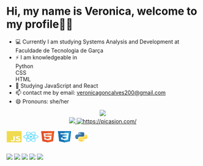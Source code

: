 <h1>Hi, my name is Veronica, welcome to my profile👋🏻</h1>


- 💻 Currently I am studying Systems Analysis and Development at Faculdade de Tecnologia de Garça
- ⚡ I am knowledgeable in <br>
    Python<br>
    CSS<br>
    HTML
- 🌱 Studying 
JavaScript and
React
- 📫 contact me by email: veronicagoncalves200@gmail.com
- 😄 Pronouns: she/her

<div align="center">
  <a href="https://github.com/ve-panda">
  <img height="190em" src="https://github-readme-stats.vercel.app/api?username=ve-panda&show_icons=true&theme=dracula&include_all_commits=true&count_private=true"/><br> <img height="100em" src="https://github-readme-stats.vercel.app/api/top-langs/?username=ve-panda&layout=compact&langs_count=7&theme=dracula"/>
  <a href="https://picasion.com/"><img src="https://i.picasion.com/pic92/62a1fd7bd80991d05e3f75a763fdaa83.gif" width="100" height="100" border="0" alt="https://picasion.com/" /></a><br />
</div>
  </div>
<div style="display: inline_block"><br>
  <img align="center" alt="Rafa-Js" height="30" width="40" src="https://raw.githubusercontent.com/devicons/devicon/master/icons/javascript/javascript-plain.svg">
  <img align="center" alt="Rafa-React" height="30" width="40" src="https://raw.githubusercontent.com/devicons/devicon/master/icons/react/react-original.svg">
  <img align="center" alt="Rafa-HTML" height="30" width="40" src="https://raw.githubusercontent.com/devicons/devicon/master/icons/html5/html5-original.svg">
  <img align="center" alt="Rafa-CSS" height="30" width="40" src="https://raw.githubusercontent.com/devicons/devicon/master/icons/css3/css3-original.svg">
  <img align="center" alt="Rafa-Python" height="30" width="40" src="https://raw.githubusercontent.com/devicons/devicon/master/icons/python/python-original.svg">
</div>

##
 <div>
  <a href="https://instagram.com//verogomes7157/ target="_blank"><img src="https://img.shields.io/badge/-Instagram-%23E4405F?style=for-the-badge&logo=instagram&logoColor=white" target="_blank"></a>
 	<a href="https://www.twitch.tv/vero_gomess" target="_blank"><img src="https://img.shields.io/badge/Twitch-9146FF?style=for-the-badge&logo=twitch&logoColor=white" target="_blank"></a>
 <a href="https://discord.gg/wagxzStdcR" target="_blank"><img src="https://img.shields.io/badge/Discord-7289DA?style=for-the-badge&logo=discord&logoColor=white" target="_blank"></a> 
  <a href = "mailto:contatorafaballerini@gmail.com"><img src="https://img.shields.io/badge/-Gmail-%23333?style=for-the-badge&logo=gmail&logoColor=white" target="_blank"></a>
  <a href="https://www.linkedin.com/in/rafaella-ballerini-45875016a" target="_blank"><img src="https://img.shields.io/badge/-LinkedIn-%230077B5?style=for-the-badge&logo=linkedin&logoColor=white" target="_blank"></a> 
 </div>

